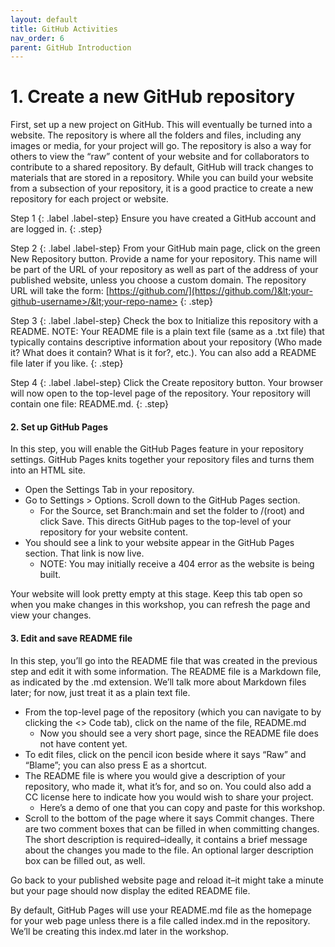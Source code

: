 ```yaml
---
layout: default
title: GitHub Activities
nav_order: 6
parent: GitHub Introduction
---
```


# 1. Create a new GitHub repository

First, set up a new project on GitHub. This will eventually be turned into a website. The repository is where all the folders and files, including any images or media, for your project will go. The repository is also a way for others to view the “raw” content of your website and for collaborators to contribute to a shared repository. By default, GitHub will track changes to materials that are stored in a repository. While you can build your website from a subsection of your repository, it is a good practice to create a new repository for each project or website.

Step 1
{: .label .label-step}
Ensure you have created a GitHub account and are logged in.
{: .step}

Step 2
{: .label .label-step}
From your GitHub main page, click on the green New Repository button.
Provide a name for your repository. This name will be part of the URL of your repository as well as part of the address of your published website, unless you choose a custom domain.
The repository URL will take the form: [https://github.com/](https://github.com/)&lt;your-github-username>/&lt;your-repo-name>
{: .step}

Step 3
{: .label .label-step}
Check the box to Initialize this repository with a README.
NOTE: Your README file is a plain text file (same as a .txt file) that typically contains descriptive information about your repository (Who made it? What does it contain? What is it for?, etc.).
You can also add a README file later if you like.
{: .step}

Step 4
{: .label .label-step}
Click the Create repository button. 
Your browser will now open to the top-level page of the repository. Your repository will contain one file: README.md.
{: .step}



#### 2. Set up GitHub Pages 

In this step, you will enable the GitHub Pages feature in your repository settings. GitHub Pages knits together your repository files and turns them into an HTML site.

* Open the Settings Tab in your repository. 
* Go to Settings > Options. Scroll down to the GitHub Pages section.
    * For the Source, set Branch:main and set the folder to /(root) and click Save. This directs GitHub pages to the top-level of your repository for your website content.
* You should see a link to your website appear in the GitHub Pages section. That link is now live.
    * NOTE: You may initially receive a 404 error as the website is being built.

Your website will look pretty empty at this stage. Keep this tab open so when you make changes in this workshop, you can refresh the page and view your changes.

#### 3. Edit and save README file 

In this step, you’ll go into the README file that was created in the previous step and edit it with some information. The README file is a Markdown file, as indicated by the .md extension. We’ll talk more about Markdown files later; for now, just treat it as a plain text file.

* From the top-level page of the repository (which you can navigate to by clicking the &lt;> Code tab), click on the name of the file, README.md
    * Now you should see a very short page, since the README file does not have content yet.
* To edit files, click on the pencil icon beside where it says “Raw” and “Blame”; you can also press E as a shortcut. 
* The README file is where you would give a description of your repository, who made it, what it’s for, and so on. You could also add a CC license here to indicate how you would wish to share your project. 
    * Here’s a demo of one that you can copy and paste for this workshop.
* Scroll to the bottom of the page where it says Commit changes. There are two comment boxes that can be filled in when committing changes. The short description is required–ideally, it contains a brief message about the changes you made to the file. An optional larger description box can be filled out, as well.

Go back to your published website page and reload it–it might take a minute but your page should now display the edited README file.

By default, GitHub Pages will use your README.md file as the homepage for your web page unless there is a file called index.md in the repository. We’ll be creating this index.md later in the workshop. 
